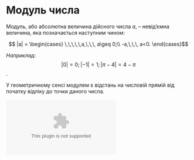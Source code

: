 # Модуль числа

Модуль, або абсолютна величина дійсного числа $a$, – невід’ємна величина, яка позначається наступним чином:

$$ |a| =
\begin{cases}
\,\,\,\,\,a,\,\,\, a\geq 0;\\
-a,\,\,\, a<0.
\end{cases}$$

<i>Наприклад:</i> $$|0|=0;|-1|=1;|\pi-4|=4-\pi$$.

У геометричному сенсі модулем є відстань на числовій прямій від початку відліку до точки даного числа.

![asd](pic4.eps)